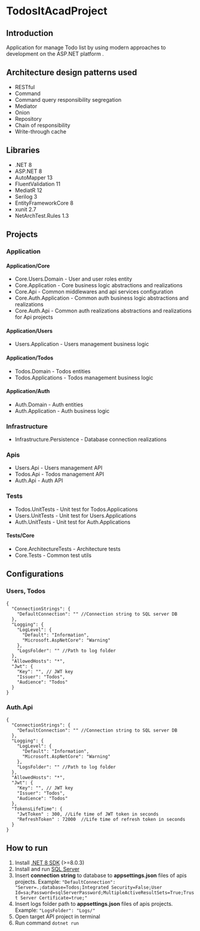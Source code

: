 # TodosItAcadProject

## Introduction

Application for manage Todo list by using modern approaches to development on the ASP.NET platform .

## Architecture design patterns used

- RESTful
- Command
- Command query responsibility segregation
- Mediator
- Onion
- Repository
- Chain of responsibility
- Write-through cache

## Libraries

- .NET 8 
- ASP.NET 8
- AutoMapper 13
- FluentValidation 11
- MediatR 12
- Serilog 3
- EntityFrameworkCore 8
- xunit 2.7
- NetArchTest.Rules 1.3

## Projects

### Application

#### Application/Core

- Core.Users.Domain - User and user roles entity
- Core.Application - Core business logic abstractions and realizations 
- Core.Api - Common middlewares and api services configuration
- Core.Auth.Application - Common auth business logic abstractions and realizations
- Core.Auth.Api - Common auth realizations abstractions and realizations for Api projects


#### Application/Users

- Users.Application - Users management business logic

#### Application/Todos

- Todos.Domain - Todos entities
- Todos.Applications - Todos management business logic

#### Application/Auth

- Auth.Domain - Auth entities
- Auth.Application - Auth business logic

### Infrastructure

- Infrastructure.Persistence - Database connection realizations

### Apis

- Users.Api - Users management API
- Todos.Api - Todos management API
- Auth.Api - Auth API

### Tests

- Todos.UnitTests - Unit test for Todos.Applications
- Users.UnitTests - Unit test for Users.Applications
- Auth.UnitTests  - Unit test for Auth.Applications

#### Tests/Core

- Core.ArchitectureTests - Architecture tests
- Core.Tests - Common test utils

##  Configurations

### Users, Todos

```
{
  "ConnectionStrings": {
    "DefaultConnection": "" //Connection string to SQL server DB
  },
  "Logging": {
    "LogLevel": {
      "Default": "Information",
      "Microsoft.AspNetCore": "Warning"
    },
    "LogsFolder": "" //Path to log folder
  },
  "AllowedHosts": "*",
  "Jwt": {
    "Key": "", // JWT key
    "Issuer": "Todos",
    "Audience": "Todos"
  }
}
```

### Auth.Api

```
{
  "ConnectionStrings": {
    "DefaultConnection": "" //Connection string to SQL server DB
  },
  "Logging": {
    "LogLevel": {
      "Default": "Information",
      "Microsoft.AspNetCore": "Warning"
    },
    "LogsFolder": "" //Path to log folder
  },
  "AllowedHosts": "*",
  "Jwt": {
    "Key": "", // JWT key
    "Issuer": "Todos",
    "Audience": "Todos"
  },
  "TokensLifeTime": {
    "JwtToken" : 300, //Life time of JWT token in seconds
    "RefreshToken" : 72000  //Life time of refresh token in seconds
  }
}
```

## How to run

1. Install [.NET 8 SDK](https://dotnet.microsoft.com/en-us/download/dotnet/8.0) (>=8.0.3)
2. Install and run [SQL Server](https://www.microsoft.com/en-us/sql-server/sql-server-downloads) 
3. Insert **connection string** to database to **appsettings.json** files of apis projects. Example: 
```"DefaultConnection": "Server=.;database=Todos;Integrated Security=False;User Id=sa;Password=sqlServerPassword;MultipleActiveResultSets=True;Trust Server Certificate=true;"```
4. Insert logs folder path to **appsettings.json** files of apis projects. Example: ```"LogsFolder": "Logs/"```
5. Open target API project in terminal
6. Run command ```dotnet run```





